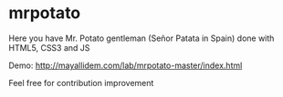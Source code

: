 mrpotato
========

Here you have Mr. Potato gentleman (Señor Patata in Spain) done with HTML5, CSS3 and JS

Demo: http://mayallidem.com/lab/mrpotato-master/index.html

Feel free for contribution improvement
